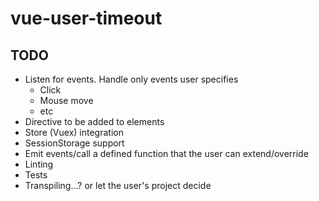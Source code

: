 # vue-user-timeout


## TODO
* Listen for events. Handle only events user specifies
    * Click
    * Mouse move
    * etc
* Directive to be added to elements
* Store (Vuex) integration
* SessionStorage support
* Emit events/call a defined function that the user can extend/override
* Linting
* Tests
* Transpiling...? or let the user's project decide